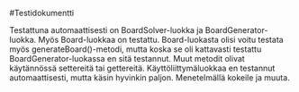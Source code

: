 #Testidokumentti

Testattuna automaattisesti on BoardSolver-luokka ja BoardGenerator-luokka. Myös Board-luokkaa
on testattu. Board-luokasta olisi voitu testata myös generateBoard()-metodi, mutta koska se oli
kattavasti testattu BoardGenerator-luokassa en sitä testannut. Muut metodit olivat käytännössä 
settereitä tai gettereitä.
Käyttöliittymäluokkaa en testannut automaattisesti, mutta käsin hyvinkin paljon. Menetelmällä kokeile 
ja muuta.